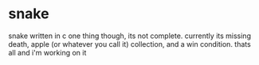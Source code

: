 # snake
snake written in c
one thing though, its not complete.
currently its missing death, apple (or whatever you call it) collection, and a win condition.
thats all and i'm working on it
